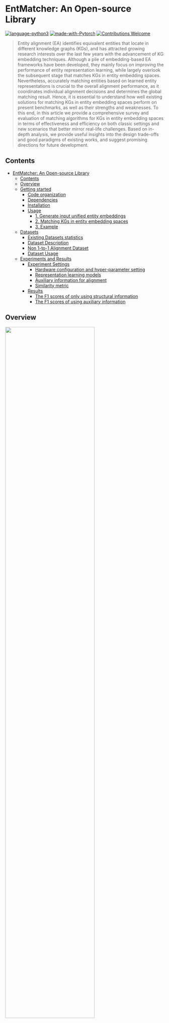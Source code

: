 # EntMatcher: An Open-source Library
[![language-python3](https://img.shields.io/badge/Language-Python3-blue.svg?style=flat-square)](https://www.python.org/)
[![made-with-Pytorch](https://img.shields.io/badge/Made%20with-pytorch-orange.svg?style=flat-square)](https://www.pytorch.org/)
[![Contributions Welcome](https://img.shields.io/badge/Contributions-Welcome-brightgreen.svg?style=flat-square)](https://github.com/DexterZeng/EntMatcher/issues)

> Entity alignment (EA) identifies equivalent entities that locate in different knowledge graphs (KGs), and has attracted growing research interests over the last few years with the advancement of KG embedding techniques. Although a pile of embedding-based EA frameworks have been developed, they mainly focus on improving the performance of entity representation learning, while largely overlook the subsequent stage that matches KGs in entity embedding spaces. Nevertheless, accurately matching entities based on learned entity representations is crucial to the overall alignment performance, as it coordinates individual alignment decisions and determines the global matching result. Hence, it is essential to understand how well existing solutions for matching KGs in entity embedding spaces perform on present benchmarks, as well as their strengths and weaknesses. To this end, in this article we provide a comprehensive survey and evaluation of matching algorithms for KGs in entity embedding spaces in terms of effectiveness and efficiency on both classic settings and new scenarios that better mirror real-life challenges. Based on in-depth analysis, we provide useful insights into the design trade-offs and good paradigms of existing works, and suggest promising directions for future development. 

## Contents
- [EntMatcher: An Open-source Library](#entmatcher-an-open-source-library)
  - [Contents](#contents)
  - [Overview](#overview)
  - [Getting started](#getting-started)
    - [Code organization](#code-organization)
    - [Dependencies](#dependencies)
    - [Installation](#installation)
    - [Usage](#usage)
      - [1. Generate input unified entity embeddings](#1-generate-input-unified-entity-embeddings)
      - [2. Matching KGs in entity embedding spaces](#2-matching-kgs-in-entity-embedding-spaces)
      - [3. Example](#3-example)
  - [Datasets](#datasets)
    - [Existing Datasets statistics](#existing-datasets-statistics)
    - [Dataset Description](#dataset-description)
    - [Non 1-to-1 Alignment Dataset](#non-1-to-1-alignment-dataset)
    - [Dataset Usage](#dataset-usage)
  - [Experiments and Results](#experiments-and-results)
    - [Experiment Settings](#experiment-settings)
      - [Hardware configuration and hyper-parameter setting](#hardware-configuration-and-hyper-parameter-setting)
      - [Representation learning models](#representation-learning-models)
      - [Auxiliary information for alignment](#auxiliary-information-for-alignment)
      - [Similarity metric](#similarity-metric)
    - [Results](#results)
      - [The F1 scores of only using structural information](#the-f1-scores-of-only-using-structural-information)
      - [The F1 scores of using auxiliary information](#the-f1-scores-of-using-auxiliary-information)

## Overview

<p>
  <img width="75%" src="https://github.com/DexterZeng/EntMatcher/blob/main/framework1.png" />
</p>

We use [Python](https://www.python.org/), [Pytorch](https://www.pytorch.org/) and [Tensorflow](https://www.tensorflow.org/) to develop an open-source library, namely **EntMatcher**.

The architecture of EntMatcher library is presented in the blue block of figure above, which takes as input unified entity embeddings and produces the matched entity pairs. 
It has the following three major features:

* **Loosely-coupled design**. There are three independent modules in EntMatcher, and we have implemented the representative methods in each module. Users are free to combine the techniques in each module to develop new approaches, or to implement their new designs by following the templates in modules. 

* **Reproduction of existing approaches**. We re-implement all existing embedding matching algorithms by using EntMatcher. 
For instance, the combination of cosine similarity, CSLS, and Greedy algorithm reproduces the CSLS algorithm; and the combination of cosine similarity, None, and Hungarian reproduces the Hungarian algorithm. 

* **Flexible integration with other modules in EA**. EntMatcher is highly flexible, which can be directly called during the development of standalone EA approaches. 
Besides, users may also use EntMatcher as the backbone and call other modules. 
For instance, to conduct the experimental evaluations, we implemented the representation learning and auxiliary information modules to generate the unified entity embeddings, as shown in the white blocks of figure above. 
Finally, EntMatcher is also compatible with existing open-source EA libraries (that mainly focus on representation learning) such as [OpenEA](https://github.com/nju-websoft/OpenEA) and [EAkit](https://github.com/THU-KEG/EAkit). 

Currently, EntMatcher Library (with additional modules) has integrated the following modules, and the approaches in modules can be combined arbitrarily:
* **Representation Learning Module**.
    1. **GCN**: [Cross-lingual Knowledge Graph Alignment via Graph Convolutional Networks](https://www.aclweb.org/anthology/D18-1032). EMNLP 2018.
    2. **RREA**: [Relational reflection entity alignment](https://arxiv.org/pdf/2008.07962.pdf). CIKM 2022.
    3. **...**(such as [OpenEA](https://github.com/nju-websoft/OpenEA))
* **EntMatcher Module**.
    1. **CSLS**: [Word translation without parallel data](https://arxiv.org/pdf/1710.04087.pdf). ICLR 2018.
    2. **RInf**: [On entity alignment at scale](https://dl.acm.org/doi/abs/10.1007/s00778-021-00703-3). VLDB J 2021.
    3. **Sinkhorn**: [Clusterea: Scalable entity alignment with stochastic training and normalized mini-batch similarities](https://arxiv.org/pdf/2205.10312.pdf). SIGKDD 2022.
    4. **DInf**: [Relation-aware entity alignment for heterogeneous knowledge graphs](https://arxiv.org/pdf/1908.08210.pdf). IJCAI 2019.
    5. **Greedy**: [ Deep graph matching consensus](https://arxiv.org/pdf/2001.09621.pdf). ICLR 2020.
    6. **SMat**: [Collective entity alignment via adaptive features](https://arxiv.org/pdf/1912.08404.pdf). ICDE 2020.
    7.  **Hun.**: [From alignment to assignment: Frustratingly simple unsupervised entity alignment](https://aclanthology.org/2021.emnlp-main.226.pdf). EMNLP 2021.
    8.  **RL**: [Reinforcement learning-based collective entity alignment with adaptive features](https://arxiv.org/pdf/2101.01353.pdf). ACM Trans. Inf. Syst. 2021.
* **Auxiliary Information Module**.
    1. **Name**.
    2. **Description**.
   
## Getting started

### Code organization
```
data/: datasets
models/: generating the input unified entity embeddings using existing representation learning methods
src/
|-- entmatcher/
|	|--algorithms/: package of the standalone algorithms
|	|--extras/: package of the extra modules
|	|--modules/: package of the main modules
|	|--embed_matching.py: implementaion of calling the standalone algorithms
|	|--example.py: implementaion of calling the modules
```

### Dependencies
* Python>=3.7 (tested on Python=3.8.10)
* Tensorflow-gpu=2.x (tested on Tensorflow-gpu=2.6.0)
* Pytorch=1.7.1
* Scipy=1.7
* Keras=2.6.0
* Numpy
* Scikit-learn
* fml


### Installation
We recommend creating a new conda environment to install and run EntMatcher. 
```
conda create -n entmatcher python=3.8.10
conda activate entmatcher
conda install pytorch==1.x torchvision==0.x torchaudio==0.x cudatoolkit=xxx -c pytorch
conda install scipy
conda install tensorflow-gpu==2.6.0
conda install Keras==2.6.0
conda install -c conda-forge fml
```

Then, EntMatcher can be installed using pip with the following steps:
```
git clone https://github.com/DexterZeng/EntMatcher.git EntMatcher
cd EntMatcher
pip install EntMatcher-0.1.tar.gz
```
### Usage

#### 1. Generate input unified entity embeddings
```
cd models
python gcn.py --data_dir "zh_en"
python rrea.py --data_dir "zh_en"
```
The data_dir could be chosen from the directories of these datasets. Or you can directly run:
```
bash stru.sh
```

If you want to reproduce our results, you can download the trained [structural embeddings] we provide. Among them, ```vec.npy``` is a structural embedding trained by **GCN**, and ```vec-new.npy``` is a structural embedding trained by **RREA**.

As for the auxiliary information, we obtain the entity name embeddings from EAE, which can also be found here. 
#### 2. Matching KGs in entity embedding spaces
To call different algorithms, you can run
```
cd src
python embed_matching.py
```
where you can set ```--algorithm``` to ```dinf, csls, rinf, sinkhorn, hun, sm, rl```

Other configurations:
```--mode``` can be chosen from ```1-to-1, mul, unm```; ```--encoder``` can be chosen from ```gcn, rrea```; ```--features``` can be chosen from ```stru, name, struname```; ```--data_dir``` can be chosen from the dataset directories.

Or you can explore different modules, and design new strategies by following ```examples.py```
Main configurations:
* Similarity metric ```--sim``` can be chosen from ```cosine, euclidean, manhattan```;
* Score optimization ```--scoreop``` can be chosen from ```csls, sinkhorn, rinf none```;
* Matching constraint ```--match``` can be chosen from ```hun, sm, rl, greedy```;


#### 3. Example
The following is an example about how to use EntMatcher in Python (We assume that you have already downloaded our [datasets](#datasets) and know how to [use](#Dataset-Usage) it)

First, you need to generate vectors from the EA model and save them to an npy file named after the model.
```
python rrea.py --data_dir "zh_en"
```
Then, you can use these vectors to select the appropriate algorithm for matching calculations.
```
import entmatcher as em

model = args.encoder
args = load_args("hyperparameter file folder")
kgs = read_kgs_from_folder("data folder")
dataset = em.extras.Datasets(args)
algorithms = em.algorithms.csls
se_vec = np.load(args.data_dir + '/' + args.encoder + '.npy')
name_vec = dataset.loadNe()
algorithms.match([se_vec, name_vec], dataset)
```
For a more convenient use, You can use the code we prepared and just adjust the parameters to run： 
```
python embed_matching.py --data_dir ../data/zh_en --encoder rrea --algorithm csls --features stru
```

## Datasets

### Existing Datasets statistics
We used popular EA benchmarks for evaluation: 
* **DBP15K**, which comprises three multilingual KG pairs extracted from DBpedia: English to Chinese (DZ), English to Japanese (D-J), and English to French (D-F).
* **SRPRS**, which is a sparser dataset that follows reallife entity distribution, including two multilingual KG pairs extracted from DBpedia: English to French (S-F) and English to German (S-D), and two mono-lingual KG pairs: DBpedia to Wikidata (S-W) and DBpedia to YAGO (S-Y).
* **DWY100K**, a larger dataset consisting of two monolingual KG pairs: DBpedia to Wikidata (D-W) and DBpedia to YAGO (D-Y). 

The detailed statistics can be found in Table, where the numbers of entities, relations, triples, gold links, and the average entity degree are reported.
<p>
  <img width="75%" src="https://github.com/DexterZeng/EntMatcher/blob/main/Dataset_statistics.png" />
</p>

The original datasets are obtained from [DBP15K dataset](https://github.com/nju-websoft/BootEA),  [GCN-Align](https://github.com/1049451037/GCN-Align) and [JAPE](https://github.com/nju-websoft/JAPE):

### Dataset Description
Regarding the gold alignment links, we adopted 70% as test set, 20% for training,and 10% for validation.The folder names of the datasets used by the code are as follows:
* **DBP15K/D-Z**: ```data/zh_en```
* **DBP15K/D-J**: ```data/ja_en```
* **DBP15K/D-F**: ```data/fr_en```
* **SRPRS/S-F**: ```data/en_fr_15k_V1```
* **SRPRS/S-D**: ```data/en_de_15k_V1```
* **SRPRS/S-W**: ```data/dbp_wd_15k_V1```
* **SRPRS/S-Y**: ```data/dbp_yg_15k_V1```
* **DWY100K/D-W**: ```data/dbp_wd_100```
* **DWY100K/D-Y**: ```data/dbp_yg_100```
* **FB_DBP_MUL**: ```data/mul```

Take the dataset **DBP15K (ZH-EN)** as an example, the folder ```data/zh_en``` contains:
* ent_ids_1: ids for entities in source KG (ZH);
* ent_ids_1_trans_goo: entities in source KG (ZH) with translated names (only for cross-lingual datasets);
* ent_ids_2: ids for entities in target KG (EN);
* ill_ent_ids: all labeled entity links;
* ref_ent_ids: entity links for testing;
* val_ent_ids: entity links for validation;
* sup_ent_ids: entity links for training;
* triples_1: relation triples encoded by ids in source KG (ZH);
* triples_2: relation triples encoded by ids in target KG (EN);

### Non 1-to-1 Alignment Dataset
We also offer our constructed non 1-to-1 alignment dataset FB_DBP_MUL (shortened as **mul**), which adopts the same format.

### Dataset Usage
Unzip the ```data.zip```. For the usage of auxiliary information, obtain the [name embeddings] and [structural embeddings] files and place them under corresponding dataset directories.

For example, in the name embeddings, put ```name/zh_en/name_trans_vec_ftext.txt``` file in the ```name/zh_en``` folder into the ```data/zh_en``` folder.

## Experiments and Results
To reproduce the experimental results in the paper, you can first download the unified [structural embeddings] and [the name embeddings]. 
Then put the files under the corresponding directories. 
### Experiment Settings
#### Hardware configuration and hyper-parameter setting
We followed the configurations presented in the original papers of these algorithms, and tuned the hyper-parameters on the validation set. 
* Specifically, for **CSLS**, we set k to 1, except on the non 1-to-1 setting where we set it to 5. 
* Similarly, regarding **RInf**, we changed the maximum operation in Equation 2 to top-k average operation on the non 1-to-1 setting, where k is set to 5. 
* As to **Sink**., we set l to 100. 
* For **RL**, we found the hyper-parameters in the original paper could already produce the best results, and directly adopted them. 
* The rest of the approaches, i.e., **DInf**, **Hun.**, and **SMat**, do not contain hyperparameters.

#### Representation learning models
Since representation learning is not the focus of this work, we adopted two frequently used models, i.e., **RREA**  and **GCN** . 
* Concretely, **GCN** is one of the simplest models, which uses graph convolutional networks to learn the structural embeddings.
* **RREA** is one of the best-performing solutions, which leverages relational reflection transformation to obtain relation-specific entity embeddings.

#### Auxiliary information for alignment
Although EA underlines the use of graph structure for alignment([An experimental study of state-of-the-art entity alignment approaches,IEE TKDE 2020](https://ieeexplore.ieee.org/document/9174835)), for a more comprehensive evaluation, we examined the influence of auxiliary information on the matching results by following previous works and using entity name embeddings to facilitate alignment. We also combined these two channels of information with equal weights to generate the fused similarity matrix for matching.

#### Similarity metric
After obtaining the unified entity representations E, a similarity metric is required to produce pairwise scores and generate the similarity matrix S. Frequent choices include the cosine similarity, the Euclidean distance and the Manhattan distance.In this work, we followed mainstream works and adopted the cosine similarity.

Next, you can run 
```
cd src
python embed_matching.py --algorithm dinf --mode 1-to-1 --encoder gcn --features stru --data_dir "../data/zh_en"
```
Or you can directly run:
```
bash structural.sh
bash auxiliary.sh
```
and varying the parameter settings.
### Results
The results of the experiment using only structural information and using auxiliary information are as follows:
#### The F1 scores of only using structural information
<p>
  <img width="85%" src="https://github.com/DexterZeng/EntMatcher/blob/main/structural.png" />
</p>

#### The F1 scores of using auxiliary information
<p>
  <img width="85%" src="https://github.com/DexterZeng/EntMatcher/blob/main/auxiliary.png" />
</p>


> Due to the instability of embedding-based methods, it is acceptable that the results fluctuate a little bit when running code repeatedly.

> More features and experimental results will be published in subsequent papers.

> If you have any questions about reproduction, please feel free to email to zengweixin13@nudt.edu.cn.
